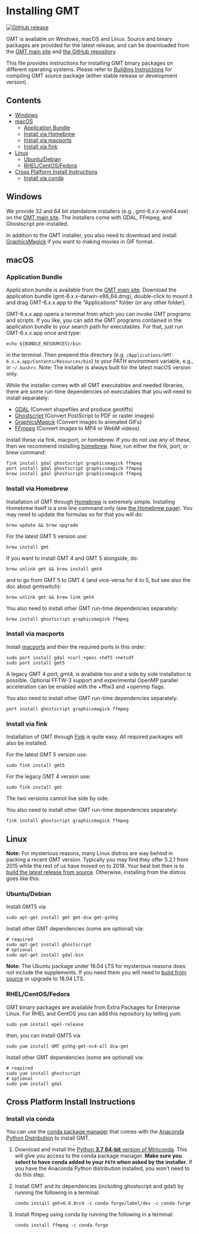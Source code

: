 # Installing GMT

[![GitHub release](https://img.shields.io/github/release/GenericMappingTools/gmt)](https://github.com/GenericMappingTools/gmt/releases)

GMT is available on Windows, macOS and Linux.
Source and binary packages are provided for the latest release,
and can be downloaded from the [GMT main site](https://www.generic-mapping-tools.org)
and [the GitHub repository](https://github.com/GenericMappingTools/gmt/releases).

This file provides instructions for installing GMT binary packages on
different operating systems. Please refer to [Building Instructions](BUILDING.md)
for compiling GMT source package (either stable release or development version).

## Contents

- [Windows](#windows)
- [macOS](#macos)
  * [Application Bundle](#application-bundle)
  * [Install via Homebrew](#install-via-homebrew)
  * [Install via macports](#install-via-macports)
  * [Install via fink](#install-via-fink)
- [Linux](#linux)
  * [Ubuntu/Debian](#ubuntudebian)
  * [RHEL/CentOS/Fedora](#rhelcentosfedora)
- [Cross Platform Install Instructions](#cross-platform-install-instructions)
  * [Install via conda](#install-via-conda)

## Windows

We provide 32 and 64 bit standalone installers (e.g., gmt-6.x.x-win64.exe)
on the [GMT main site](https://www.generic-mapping-tools.org).
The installers come with GDAL, FFmpeg, and Ghostscript pre-installed.

In addition to the GMT installer, you also need to download and install
[GraphicsMagick](http://www.graphicsmagick.org/) if you want to making movies in
GIF format.

## macOS

### Application Bundle

Application bundle is available from the [GMT main site](https://www.generic-mapping-tools.org).
Download the application bundle (gmt-6.x.x-darwin-x86_64.dmg), double-click to mount it
and drag GMT-6.x.x.app to the "Applications" folder (or any other folder).

GMT-6.x.x.app opens a terminal from which you can invoke GMT programs and scripts.
If you like, you can add the GMT programs contained in the application bundle to
your search path for executables. For that, just run GMT-6.x.x.app once and type:

    echo ${BUNDLE_RESOURCES}/bin

in the terminal. Then prepend this directory (e.g. `/Applications/GMT-6.x.x.app/Contents/Resources/bin`)
to your PATH environment variable, e.g., in `~/.bashrc`.
Note: The installer is always built for the latest macOS version only.

While the installer comes with all GMT executables and needed libraries, there are some
run-time dependencies on executables that you will need to install separately:

- [GDAL](https://www.gdal.org/) (Convert shapefiles and produce geotiffs)
- [Ghostscript](https://www.ghostscript.com/) (Convert PostScript to PDF or raster images)
- [GraphicsMagick](http://www.graphicsmagick.org/) (Convert images to animated GIFs)
- [FFmpeg](http://www.ffmpeg.org/) (Convert images to MP4 or WebM videos)

Install these via fink, macport, or homebrew. If you do not use any of these, then
we recommend installing [homebrew](https://brew.sh/). Now, run either the fink, port,
or brew command:

    fink install gdal ghostscript graphicsmagick ffmpeg
    port install gdal ghostscript graphicsmagick ffmpeg
    brew install gdal ghostscript graphicsmagick ffmpeg

### Install via Homebrew

Installation of GMT through [Homebrew](https://brew.sh/) is extremely simple.
Installing Homebrew itself is a one line command only (see [the Homebrew page](https://brew.sh/)).
You may need to update the formulas so for that you will do:

    brew update && brew upgrade

For the latest GMT 5 version use:

    brew install gmt

If you want to install GMT 4 and GMT 5 alongside, do:

    brew unlink gmt && brew install gmt4

and to go from GMT 5 to GMT 4 (and vice-versa for 4 to 5, but see also the doc about gmtswitch):

    brew unlink gmt && brew link gmt4

You also need to install other GMT run-time dependencies separately:

    brew install ghostscript graphicsmagick ffmpeg

### Install via macports

Install [macports](https://www.macports.org/) and then the required ports in this order:

    sudo port install gdal +curl +geos +hdf5 +netcdf
    sudo port install gmt5

A legacy GMT 4 port, gmt4, is available too and a side by side installation is possible.
Optional FFTW-3 support and experimental OpenMP parallel acceleration can be
enabled with the +fftw3 and +openmp flags.

You also need to install other GMT run-time dependencies separately:

    port install ghostscript graphicsmagick ffmpeg

### Install via fink

Installation of GMT through [Fink](http://www.finkproject.org/) is quite easy.
All required packages will also be installed.

For the latest GMT 5 version use:

    sudo fink install gmt5

For the legacy GMT 4 version use:

    sudo fink install gmt

The two versions cannot live side by side.

You also need to install other GMT run-time dependencies separately:

    fink install ghostscript graphicsmagick ffmpeg

## Linux

**Note:** For mysterious reasons, many Linux distros are way behind in packing
a recent GMT version. Typically you may find they offer 5.2.1 from 2015 while
the rest of us have moved on to 2018. Your best bet then is to
[build the latest release from source](BUILDING.md).
Otherwise, installing from the distros goes like this:

### Ubuntu/Debian

Install GMT5 via

    sudo apt-get install gmt gmt-dcw gmt-gshhg

Install other GMT dependencies (some are optional) via:

    # required
    sudo apt-get install ghostscript
    # optional
    sudo apt-get install gdal-bin

**Note:** The Ubuntu package under 16.04 LTS for mysterious reasons does not
include the supplements. If you need them you will need to
[build from source](BUILDING.md) or upgrade to 18.04 LTS.

### RHEL/CentOS/Fedora

GMT binary packages are available from Extra Packages for Enterprise Linux.
For RHEL and CentOS you can add this repository by telling yum:

    sudo yum install epel-release

then, you can install GMT5 via

    sudo yum install GMT gshhg-gmt-nc4-all dcw-gmt

Install other GMT dependencies (some are optional) via:

    # required
    sudo yum install ghostscript
    # optional
    sudo yum install gdal

## Cross Platform Install Instructions

### Install via conda

You can use the [conda package manager](https://conda.io/) that comes with the
[Anaconda Python Distribution](https://www.anaconda.com/distribution/) to install GMT.

1. Download and install the [Python **3.7** **64-bit** version of Miniconda](https://conda.io/en/latest/miniconda.html).
   This will give you access to the conda package manager. **Make sure you select to
   have conda added to your `PATH` when asked by the installer**. If you have
   the Anaconda Python distribution installed, you won't need to do this step.
2. Install GMT and its dependencies (including ghostscript and gdal) by running
   the following in a terminal:

   ```
   conda install gmt=6.0.0rc4 -c conda-forge/label/dev -c conda-forge
   ```

3. Install ffmpeg using conda by running the following in a terminal:

   ```
   conda install ffmpeg -c conda-forge
   ```
